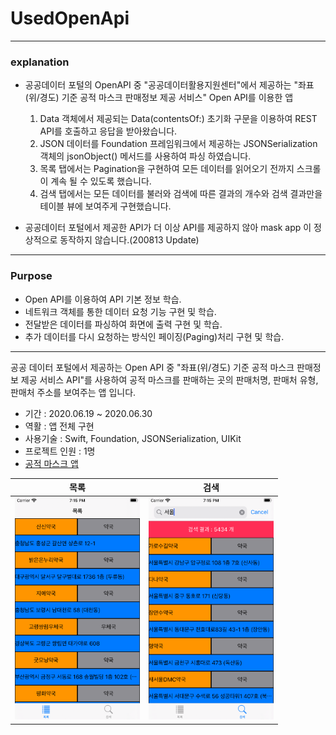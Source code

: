 # UsedOpenApi

- - -
### explanation

- 공공데이터 포털의 OpenAPI 중 "공공데이터활용지원센터"에서 제공하는 "좌표(위/경도) 기준 공적 마스크 판매정보 제공 서비스" Open API를 이용한 앱
  1. Data 객체에서 제공되는 Data(contentsOf:) 초기화 구문을 이용하여 REST API를 호출하고 응답을 받아왔습니다.
  2. JSON 데이터를 Foundation 프레임워크에서 제공하는 JSONSerialization 객체의 jsonObject() 메서드를 사용하여 파싱 하였습니다.
  3. 목록 탭에서는 Pagination을 구현하여 모든 데이터를 읽어오기 전까지 스크롤이 계속 될 수 있도록 했습니다.
  4. 검색 탭에서는 모든 데이터를 불러와 검색에 따른 결과의 개수와 검색 결과만을 테이블 뷰에 보여주게 구현했습니다.

- 공공데이터 포털에서 제공한 API가 더 이상 API를 제공하지 않아 mask app 이 정상적으로 동작하지 않습니다.(200813 Update)

- - -
### Purpose

- Open API를 이용하여 API 기본 정보 학습.
- 네트워크 객체를 통한 데이터 요청 기능 구현 및 학습.
- 전달받은 데이터를 파싱하여 화면에 출력 구현 및 학습.
- 추가 데이터를 다시 요청하는 방식인 페이징(Paging)처리 구현 및 학습.

- - -
공공 데이터 포털에서 제공하는 Open API 중 "좌표(위/경도) 기준 공적 마스크 판매정보 제공 서비스 API"를 사용하여 공적 마스크를 판매하는 곳의 판매처명, 판매처 유형, 판매처 주소를 보여주는 앱 입니다.

- 기간 : 2020.06.19 ~ 2020.06.30
- 역활 : 앱 전체 구현
- 사용기술 : Swift, Foundation, JSONSerialization, UIKit
- 프로젝트 인원 : 1명
- [공적 마스크 앱](https://github.com/VincentGeranium/UsedOpenApi)

| 목록 | 검색 |
|:---:|:---:|
<img width="200" alt="mask-1" src="https://github.com/VincentGeranium/Resume/blob/master/IMAGE/mask-1.png?raw=true">|<img width="200" alt="mask-3" src="https://github.com/VincentGeranium/Resume/blob/master/IMAGE/mask-3.png?raw=true">
